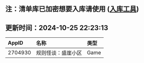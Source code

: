 ## 注：清单库已加密想要入库请使用 ([入库工具](https://github.com/BlankTMing/ManifestAutoUpdate/releases))

## 更新时间：2024-10-25 22:23:13
| AppID | 名称 | 类型  |
| :-------------------- | :----------------------------- | :----------- |
| 2704930 | 规则怪谈：盛崖小区| Game |
